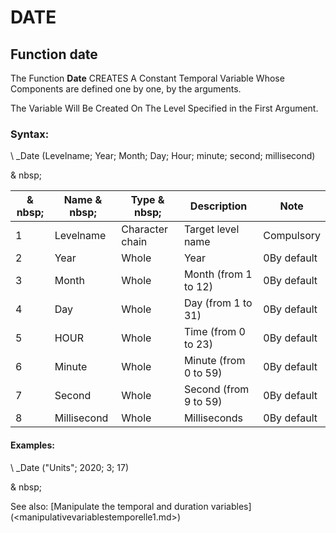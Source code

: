# DATE

## Function date

The Function **Date** CREATES A Constant Temporal Variable Whose Components are defined one by one, by the arguments.

The Variable Will Be Created On The Level Specified in the First Argument.

### Syntax:

\ _Date (Levelname; Year; Month; Day; Hour; minute; second; millisecond)

& nbsp;

|& nbsp;|Name & nbsp;|Type & nbsp;|Description |Note |
|--- |--- |--- |--- |--- |
|&#49;|Levelname |Character chain |Target level name |Compulsory |
|&#50;|Year |Whole |Year |&#48;By default |
|&#51;|Month |Whole |Month (from 1 to 12) |&#48;By default |
|&#52;|Day |Whole |Day (from 1 to 31) |&#48;By default |
|&#53;|HOUR |Whole |Time (from 0 to 23) |&#48;By default |
|&#54;|Minute |Whole |Minute (from 0 to 59) |&#48;By default |
|&#55;|Second |Whole |Second (from 9 to 59) |&#48;By default |
|&#56;|Millisecond |Whole |Milliseconds |&#48;By default |


#### Examples:

\ _Date ("Units"; 2020; 3; 17)

& nbsp;

See also: [Manipulate the temporal and duration variables] (<manipulativevariablestemporelle1.md>)